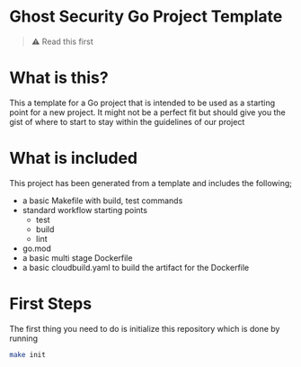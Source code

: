 # Ghost Security Go Project Template

> :warning: Read this first

# What is this?

This a template for a Go project that is intended to be used as a starting point for a new project. It might not be a perfect fit but should give you the gist of where to start to stay within the guidelines of our project

# What is included

This project has been generated from a template and includes the following;

- a basic Makefile with build, test commands
- standard workflow starting points
  - test
  - build
  - lint
- go.mod
- a basic multi stage Dockerfile
- a basic cloudbuild.yaml to build the artifact for the Dockerfile


# First Steps

The first thing you need to do is initialize this repository which is done by running

```bash
make init
```
